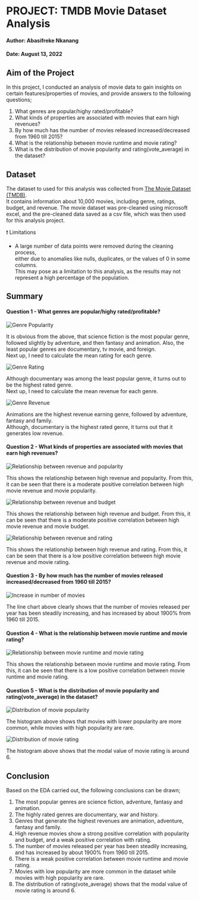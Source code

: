 # PROJECT: TMDB Movie Dataset Analysis
#### Author: Abasifreke Nkanang

#### Date: August 13, 2022



## Aim of the Project
In this project, I conducted an analysis of movie data to gain insights on certain features/properties of movies, and provide answers to the following questions;

1. What genres are popular/highy rated/profitable?
2. What kinds of properties are associated with movies that earn high revenues?
3. By how much has the number of movies released increased/decreased from 1960 till 2015? 
4. What is the relationship between movie runtime and movie rating?
5. What is the distribution of movie popularity and rating(vote_average) in the dataset?

## Dataset
The dataset to used for this analysis was collected from <a href="https://www.kaggle.com/tmdb/tmdb-movie-metadata&sa=D&ust=1532469042115000">The Movie Dataset (TMDB)</a>.<br> 
It contains information about 10,000 movies, including genre, ratings, budget, and revenue. The movie dataset was pre-cleaned using microsoft excel, and the pre-cleaned data saved as a csv file, which was then used for this analysis project.

:exclamation: Limitations
- A large number of data points were removed during the cleaning process,<br>
either due to anomalies like nulls, duplicates, or the values of 0 in some columns.<br>This may pose as a
limitation to this analysis, as the results may not represent a high percentage of the population.


## Summary
#### Question 1 - What genres are popular/highy rated/profitable?

![Genre Popularity](Images/genre_popular.png)

It is obvious from the above, that science fiction is the most popular genre,<br> followed slightly by adventure, and then fantasy and animation.
Also, the least popular genres are documentary, tv movie, and foreign.<br>
Next up, I need to calculate the mean rating for each genre.

![Genre Rating](Images/genre_rating.png)

Although documentary was among the least popular genre, it turns out to be the highest rated genre.<br>
Next up, I need to calculate the mean revenue for each genre.

![Genre Revenue](Images/genre_revenue.png)

Animations are the highest revenue earning genre, followed by adventure, fantasy and family. <br>Although, documentary is the highest rated genre, it turns out that it generates low revenue.

#### Question 2 - What kinds of properties are associated with movies that earn high revenues?

![Relationship between revenue and popularity](Images/rev_pop.png)

This shows the relationship between high revenue and popularity. From this, it can be seen that there is a moderate positive correlation between high movie revenue and movie popularity.

![Relationship between revenue and budget](Images/rev_bud.png)

This shows the relationship between high revenue and budget. From this, it can be seen that there is a moderate positive correlation between high movie revenue and movie budget.

![Relationship between revenue and rating](Images/rev_rat.png)

This shows the relationship between high revenue and rating. From this, it can be seen that there is a low positive correlation between high movie revenue and movie rating.

#### Question 3 - By how much has the number of movies released increased/decreased from 1960 till 2015?

![Increase in number of movies](Images/movies_released.png)

The line chart above clearly shows that the number of movies released per year has been steadily increasing, and has increased by about 1900% from 1960 till 2015.

#### Question 4 - What is the relationship between movie runtime and movie rating?

![Relationship between movie runtime and movie rating](Images/run_rat.png)

This shows the relationship between movie runtime and movie rating. From this, it can be seen that there is a low positive correlation between movie runtime and movie rating.

#### Question 5 - What is the distribution of movie popularity and rating(vote_average) in the dataset?

![Distribution of movie popularity](Images/dist_pop.png)

The histogram above shows that movies with lower popularity are more common, while movies with high popularity are rare.

![Distribution of movie rating](Images/dist_rat.png)

The histogram above shows that the modal value of movie rating is around 6.


## Conclusion
Based on the EDA carried out, the following conclusions can be drawn;

1. The most popular genres are science fiction, adventure, fantasy and animation.
2. The highly rated genres are documentary, war and history.
3. Genres that generate the highest revenues are animation, adventure, fantasy and family.
2. High revenue movies show a strong positive correlation with popularity and budget, and a weak positive correlation with rating.
3. The number of movies released per year has been steadily increasing, and has increased by about 1900% from 1960 till 2015.
4. There is a weak positive correlation between movie runtime and movie rating.
7. Movies with low popularity are more common in the dataset while movies with high popularity are rare.
8. The distribution of rating(vote_average) shows that the modal value of movie rating is around 6.
